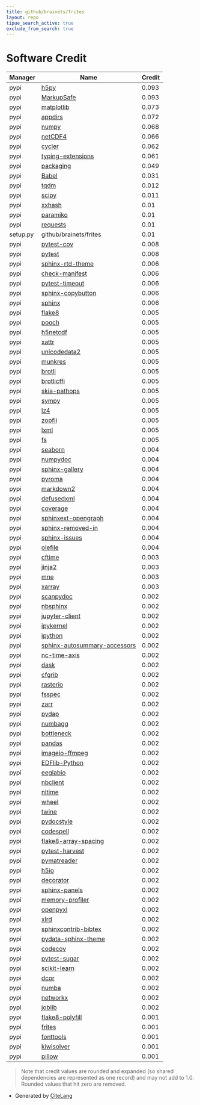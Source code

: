 ```yaml
---
title: github/brainets/frites
layout: repo
tipue_search_active: true
exclude_from_search: true
---
```

# Software Credit

|Manager|Name|Credit|
|-------|----|------|
|pypi|[h5py](http://www.h5py.org)|0.093|
|pypi|[MarkupSafe](https://palletsprojects.com/p/markupsafe/)|0.093|
|pypi|[matplotlib](https://matplotlib.org)|0.073|
|pypi|[appdirs](http://github.com/ActiveState/appdirs)|0.072|
|pypi|[numpy](https://pypi.org/project/numpy)|0.068|
|pypi|[netCDF4](http://github.com/Unidata/netcdf4-python)|0.066|
|pypi|[cycler](https://github.com/matplotlib/cycler)|0.062|
|pypi|[typing-extensions](https://pypi.org/project/typing-extensions)|0.061|
|pypi|[packaging](https://pypi.org/project/packaging)|0.049|
|pypi|[Babel](https://pypi.org/project/Babel)|0.031|
|pypi|[tqdm](https://pypi.org/project/tqdm)|0.012|
|pypi|[scipy](https://pypi.org/project/scipy)|0.011|
|pypi|[xxhash](https://pypi.org/project/xxhash)|0.01|
|pypi|[paramiko](https://pypi.org/project/paramiko)|0.01|
|pypi|[requests](https://pypi.org/project/requests)|0.01|
|setup.py|github/brainets/frites|0.01|
|pypi|[pytest-cov](https://pypi.org/project/pytest-cov)|0.008|
|pypi|[pytest](https://pypi.org/project/pytest)|0.008|
|pypi|[sphinx-rtd-theme](https://pypi.org/project/sphinx-rtd-theme)|0.006|
|pypi|[check-manifest](https://pypi.org/project/check-manifest)|0.006|
|pypi|[pytest-timeout](https://pypi.org/project/pytest-timeout)|0.006|
|pypi|[sphinx-copybutton](https://pypi.org/project/sphinx-copybutton)|0.006|
|pypi|[sphinx](https://pypi.org/project/sphinx)|0.006|
|pypi|[flake8](https://github.com/pycqa/flake8)|0.005|
|pypi|[pooch](https://github.com/fatiando/pooch)|0.005|
|pypi|[h5netcdf](https://h5netcdf.org)|0.005|
|pypi|[xattr](https://pypi.org/project/xattr)|0.005|
|pypi|[unicodedata2](https://pypi.org/project/unicodedata2)|0.005|
|pypi|[munkres](https://pypi.org/project/munkres)|0.005|
|pypi|[brotli](https://pypi.org/project/brotli)|0.005|
|pypi|[brotlicffi](https://pypi.org/project/brotlicffi)|0.005|
|pypi|[skia-pathops](https://pypi.org/project/skia-pathops)|0.005|
|pypi|[sympy](https://pypi.org/project/sympy)|0.005|
|pypi|[lz4](https://pypi.org/project/lz4)|0.005|
|pypi|[zopfli](https://pypi.org/project/zopfli)|0.005|
|pypi|[lxml](https://pypi.org/project/lxml)|0.005|
|pypi|[fs](https://pypi.org/project/fs)|0.005|
|pypi|[seaborn](https://pypi.org/project/seaborn)|0.004|
|pypi|[numpydoc](https://pypi.org/project/numpydoc)|0.004|
|pypi|[sphinx-gallery](https://pypi.org/project/sphinx-gallery)|0.004|
|pypi|[pyroma](https://pypi.org/project/pyroma)|0.004|
|pypi|[markdown2](https://pypi.org/project/markdown2)|0.004|
|pypi|[defusedxml](https://pypi.org/project/defusedxml)|0.004|
|pypi|[coverage](https://pypi.org/project/coverage)|0.004|
|pypi|[sphinxext-opengraph](https://pypi.org/project/sphinxext-opengraph)|0.004|
|pypi|[sphinx-removed-in](https://pypi.org/project/sphinx-removed-in)|0.004|
|pypi|[sphinx-issues](https://pypi.org/project/sphinx-issues)|0.004|
|pypi|[olefile](https://pypi.org/project/olefile)|0.004|
|pypi|[cftime](https://pypi.org/project/cftime)|0.003|
|pypi|[jinja2](https://palletsprojects.com/p/jinja/)|0.003|
|pypi|[mne](https://mne.tools/dev/)|0.003|
|pypi|[xarray](https://github.com/pydata/xarray)|0.003|
|pypi|[scanpydoc](https://pypi.org/project/scanpydoc)|0.002|
|pypi|[nbsphinx](https://pypi.org/project/nbsphinx)|0.002|
|pypi|[jupyter-client](https://pypi.org/project/jupyter-client)|0.002|
|pypi|[ipykernel](https://pypi.org/project/ipykernel)|0.002|
|pypi|[ipython](https://pypi.org/project/ipython)|0.002|
|pypi|[sphinx-autosummary-accessors](https://pypi.org/project/sphinx-autosummary-accessors)|0.002|
|pypi|[nc-time-axis](https://pypi.org/project/nc-time-axis)|0.002|
|pypi|[dask](https://pypi.org/project/dask)|0.002|
|pypi|[cfgrib](https://pypi.org/project/cfgrib)|0.002|
|pypi|[rasterio](https://pypi.org/project/rasterio)|0.002|
|pypi|[fsspec](https://pypi.org/project/fsspec)|0.002|
|pypi|[zarr](https://pypi.org/project/zarr)|0.002|
|pypi|[pydap](https://pypi.org/project/pydap)|0.002|
|pypi|[numbagg](https://pypi.org/project/numbagg)|0.002|
|pypi|[bottleneck](https://pypi.org/project/bottleneck)|0.002|
|pypi|[pandas](https://pypi.org/project/pandas)|0.002|
|pypi|[imageio-ffmpeg](https://pypi.org/project/imageio-ffmpeg)|0.002|
|pypi|[EDFlib-Python](https://pypi.org/project/EDFlib-Python)|0.002|
|pypi|[eeglabio](https://pypi.org/project/eeglabio)|0.002|
|pypi|[nbclient](https://pypi.org/project/nbclient)|0.002|
|pypi|[nitime](https://pypi.org/project/nitime)|0.002|
|pypi|[wheel](https://pypi.org/project/wheel)|0.002|
|pypi|[twine](https://pypi.org/project/twine)|0.002|
|pypi|[pydocstyle](https://pypi.org/project/pydocstyle)|0.002|
|pypi|[codespell](https://pypi.org/project/codespell)|0.002|
|pypi|[flake8-array-spacing](https://pypi.org/project/flake8-array-spacing)|0.002|
|pypi|[pytest-harvest](https://pypi.org/project/pytest-harvest)|0.002|
|pypi|[pymatreader](https://pypi.org/project/pymatreader)|0.002|
|pypi|[h5io](https://pypi.org/project/h5io)|0.002|
|pypi|[decorator](https://pypi.org/project/decorator)|0.002|
|pypi|[sphinx-panels](https://pypi.org/project/sphinx-panels)|0.002|
|pypi|[memory-profiler](https://pypi.org/project/memory-profiler)|0.002|
|pypi|[openpyxl](https://pypi.org/project/openpyxl)|0.002|
|pypi|[xlrd](https://pypi.org/project/xlrd)|0.002|
|pypi|[sphinxcontrib-bibtex](https://pypi.org/project/sphinxcontrib-bibtex)|0.002|
|pypi|[pydata-sphinx-theme](https://pypi.org/project/pydata-sphinx-theme)|0.002|
|pypi|[codecov](https://pypi.org/project/codecov)|0.002|
|pypi|[pytest-sugar](https://pypi.org/project/pytest-sugar)|0.002|
|pypi|[scikit-learn](https://pypi.org/project/scikit-learn)|0.002|
|pypi|[dcor](https://pypi.org/project/dcor)|0.002|
|pypi|[numba](https://pypi.org/project/numba)|0.002|
|pypi|[networkx](https://pypi.org/project/networkx)|0.002|
|pypi|[joblib](https://pypi.org/project/joblib)|0.002|
|pypi|[flake8-polyfill](https://pypi.org/project/flake8-polyfill)|0.001|
|pypi|[frites](https://github.com/brainets/frites)|0.001|
|pypi|[fonttools](http://github.com/fonttools/fonttools)|0.001|
|pypi|[kiwisolver](https://github.com/nucleic/kiwi)|0.001|
|pypi|[pillow](https://python-pillow.org)|0.001|


> Note that credit values are rounded and expanded (so shared dependencies are represented as one record) and may not add to 1.0. Rounded values that hit zero are removed.


- Generated by [CiteLang](https://github.com/vsoch/citelang)
